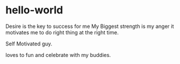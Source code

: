 # hello-world
Desire is the key to success for me 
My Biggest strength is my anger it motivates me to do right thing at the right time.

Self Motivated guy.

loves to fun and celebrate with my buddies.
